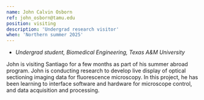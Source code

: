 ```yaml
---
name: John Calvin Osborn
ref: john_osborn@tamu.edu
position: visiting
description: 'Undergrad research visitor'
when: 'Northern summer 2025'
---
```


- _Undergrad student, Biomedical Engineering, Texas A&M University_

John is visiting Santiago for a few months as part of his summer abroad program. John is conducting research to develop live display of optical sectioning imaging data for fluorescence microscopy. In this project, he has been learning to interface software and hardware for microscope control, and data acquisition and processing.